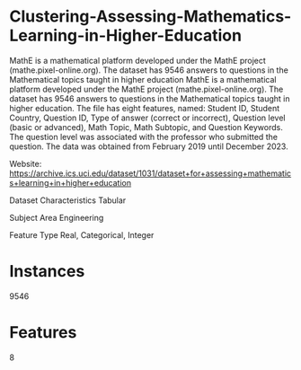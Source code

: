 # Clustering-Assessing-Mathematics-Learning-in-Higher-Education
MathE is a mathematical platform developed under the MathE project (mathe.pixel-online.org). The dataset has 9546 answers to questions in the Mathematical topics taught in higher education
MathE is a mathematical platform developed under the MathE project (mathe.pixel-online.org). The dataset has 9546 answers to questions in the Mathematical topics taught in higher education. The file has eight features, named: Student ID, Student Country, Question ID, Type of answer (correct or incorrect), Question level (basic or advanced), Math Topic, Math Subtopic, and Question Keywords. The question level was associated with the professor who submitted the question. The data was obtained from February 2019 until December 2023.

Website:  https://archive.ics.uci.edu/dataset/1031/dataset+for+assessing+mathematics+learning+in+higher+education


Dataset Characteristics
Tabular

Subject Area
Engineering

Feature Type
Real, Categorical, Integer

# Instances
9546

# Features
8
